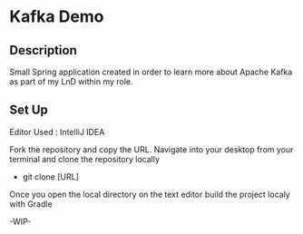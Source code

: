 # Kafka Demo 

## Description
Small Spring application created in order to learn more about Apache Kafka as part of my LnD within my role.

## Set Up
Editor Used : IntelliJ IDEA

Fork the repository and copy the URL. Navigate into your desktop from your terminal and clone the repository locally

* git clone [URL] 

Once you open the local directory on the text editor build the project localy with Gradle

-WIP-
